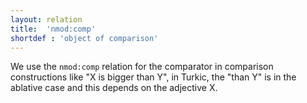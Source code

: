 ```yaml
---
layout: relation
title:  'nmod:comp'
shortdef : 'object of comparison'
---
```


We use the `nmod:comp` relation for the comparator in comparison constructions like "X is bigger 
than Y", in Turkic, the "than Y" is in the ablative case and this depends on the adjective X. 


<!-- Interlanguage links updated Út zář 29 20:31:56 CEST 2020 -->
